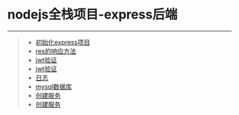 # nodejs全栈项目-express后端
***
>* [初始化express项目](https://github.com/520171/note/blob/master/nodejs全栈/express后端/element-ui.md)
>* [res的响应方法](https://github.com/520171/note/blob/master/nodejs全栈/express后端/res的响应方法.md)
>* [jwt验证](https://github.com/520171/note/blob/master/nodejs全栈/express后端/jwt验证.md)
>* [jwt验证](https://github.com/520171/note/blob/master/nodejs全栈/express后端/获取文件路径.md)
>* [日志](https://github.com/520171/note/blob/master/nodejs全栈/express后端/日志.md)
>* [mysql数据库](https://github.com/520171/note/blob/master/nodejs全栈/express后端/mysql.md)
>* [创建服务](https://github.com/520171/note/blob/master/nodejs全栈/express后端/创建服务.md)
>* [创建服务](https://github.com/520171/note/blob/master/nodejs全栈/express后端/单页面应用history模式防刷新.md)

